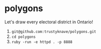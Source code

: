 # polygons
Let's draw every electoral district in Ontario!

1) `git@github.com:trustyknave/polygons.git`
2) `cd polygons`
3) `ruby -run -e httpd . -p 8888`
